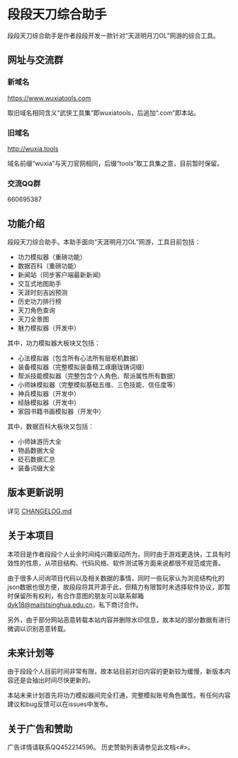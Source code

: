 # 段段天刀综合助手
段段天刀综合助手是作者段段开发一款针对“天涯明月刀OL”网游的综合工具。

## 网址与交流群
### 新域名 
https://www.wuxiatools.com

取旧域名相同含义“武侠工具集”即wuxiatools，后追加“.com”即本站。

### 旧域名
http://wuxia.tools

域名前缀“wuxia”与天刀官网相同，后缀“tools”取工具集之意，目前暂时保留。

### 交流QQ群
660695387

## 功能介绍
段段天刀综合助手。本助手面向“天涯明月刀OL”网游，工具目前包括：
- 功力模拟器（重磅功能）
- 数据百科（重磅功能）
- 新闻站（同步客户端最新新闻)
- 交互式地图助手
- 天涯时刻吉凶预测
- 历史功力排行榜
- 天刀角色查询
- 天刀全景图
- 魅力模拟器（开发中）

其中，功力模拟器大板块又包括：
- 心法模拟器（包含所有心法所有层枢机数据）
- 装备模拟器（完整模拟装备精工琢磨珑铸词缀）
- 帮派技能模拟器（完整包含个人角色、帮派属性所有数据）
- 小师妹模拟器（完整模拟基础五维、三色技能、信任度等）
- 神兵模拟器（开发中）
- 经脉模拟器（开发中）
- 家园书籍书画模拟器（开发中）

其中，数据百科大板块又包括：
- 小师妹游历大全
- 物品数据大全
- 砭石数据汇总
- 装备词缀大全

## 版本更新说明
详见 [CHANGELOG.md](CHANGELOG.md)

## 关于本项目

本项目是作者段段个人业余时间纯兴趣驱动所为，同时由于游戏更迭快，工具有时效性的性质，从项目结构、代码风格、软件测试等方面来说都很不规范或完善。

由于很多人问询项目代码以及相关数据的事情，同时一些玩家认为浏览结构化的json数据也很方便，故段段将其开源于此，但精力有限暂时未选择软件协议，即暂时保留所有权利，有合作意图的朋友可以联系邮箱<dyk18@mailstsinghua.edu.cn>，私下商讨合作。

另外，由于部分网站恶意转载本站内容并删除水印信息，故本站的部分数据有进行微调以识别恶意转载。

## 未来计划等

由于段段个人目前时间非常有限，故本站目前对旧内容的更新较为缓慢，新版本内容还是会抽出时间尽快更新的。

本站未来计划首先将功力模拟器间完全打通，完整模拟账号角色属性。有任何内容建议和bug反馈可以在issues中发布。

## 关于广告和赞助

广告详情请联系QQ452214596。
历史赞助列表请参见此文档<#>。
